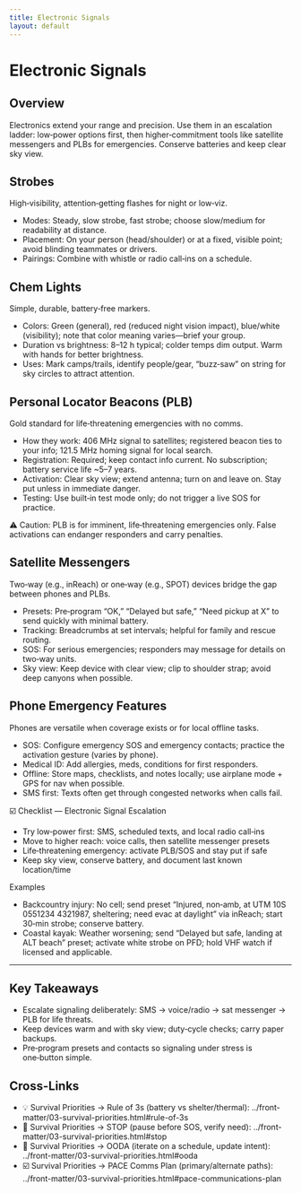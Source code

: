 ```yaml
---
title: Electronic Signals
layout: default
---
```


# Electronic Signals

## Overview
Electronics extend your range and precision. Use them in an escalation ladder: low‑power options first, then higher‑commitment tools like satellite messengers and PLBs for emergencies. Conserve batteries and keep clear sky view.

## Strobes
High‑visibility, attention‑getting flashes for night or low‑viz.

- Modes: Steady, slow strobe, fast strobe; choose slow/medium for readability at distance.
- Placement: On your person (head/shoulder) or at a fixed, visible point; avoid blinding teammates or drivers.
- Pairings: Combine with whistle or radio call‑ins on a schedule.

## Chem Lights
Simple, durable, battery‑free markers.

- Colors: Green (general), red (reduced night vision impact), blue/white (visibility); note that color meaning varies—brief your group.
- Duration vs brightness: 8–12 h typical; colder temps dim output. Warm with hands for better brightness.
- Uses: Mark camps/trails, identify people/gear, “buzz‑saw” on string for sky circles to attract attention.

## Personal Locator Beacons (PLB)
Gold standard for life‑threatening emergencies with no comms.

- How they work: 406 MHz signal to satellites; registered beacon ties to your info; 121.5 MHz homing signal for local search.
- Registration: Required; keep contact info current. No subscription; battery service life ~5–7 years.
- Activation: Clear sky view; extend antenna; turn on and leave on. Stay put unless in immediate danger.
- Testing: Use built‑in test mode only; do not trigger a live SOS for practice.

⚠️ Caution: PLB is for imminent, life‑threatening emergencies only. False activations can endanger responders and carry penalties.

## Satellite Messengers
Two‑way (e.g., inReach) or one‑way (e.g., SPOT) devices bridge the gap between phones and PLBs.

- Presets: Pre‑program “OK,” “Delayed but safe,” “Need pickup at X” to send quickly with minimal battery.
- Tracking: Breadcrumbs at set intervals; helpful for family and rescue routing.
- SOS: For serious emergencies; responders may message for details on two‑way units.
- Sky view: Keep device with clear view; clip to shoulder strap; avoid deep canyons when possible.

## Phone Emergency Features
Phones are versatile when coverage exists or for local offline tasks.

- SOS: Configure emergency SOS and emergency contacts; practice the activation gesture (varies by phone).
- Medical ID: Add allergies, meds, conditions for first responders.
- Offline: Store maps, checklists, and notes locally; use airplane mode + GPS for nav when possible.
- SMS first: Texts often get through congested networks when calls fail.

☑️ Checklist — Electronic Signal Escalation
- Try low‑power first: SMS, scheduled texts, and local radio call‑ins
- Move to higher reach: voice calls, then satellite messenger presets
- Life‑threatening emergency: activate PLB/SOS and stay put if safe
- Keep sky view, conserve battery, and document last known location/time

Examples
- Backcountry injury: No cell; send preset “Injured, non‑amb, at UTM 10S 0551234 4321987, sheltering; need evac at daylight” via inReach; start 30‑min strobe; conserve battery.
- Coastal kayak: Weather worsening; send “Delayed but safe, landing at ALT beach” preset; activate white strobe on PFD; hold VHF watch if licensed and applicable.

---

## Key Takeaways
- Escalate signaling deliberately: SMS → voice/radio → sat messenger → PLB for life threats.
- Keep devices warm and with sky view; duty‑cycle checks; carry paper backups.
- Pre‑program presets and contacts so signaling under stress is one‑button simple.

## Cross-Links
- 💡 Survival Priorities → Rule of 3s (battery vs shelter/thermal): ../front-matter/03-survival-priorities.html#rule-of-3s
- 📝 Survival Priorities → STOP (pause before SOS, verify need): ../front-matter/03-survival-priorities.html#stop
- 📝 Survival Priorities → OODA (iterate on a schedule, update intent): ../front-matter/03-survival-priorities.html#ooda
- ☑️ Survival Priorities → PACE Comms Plan (primary/alternate paths): ../front-matter/03-survival-priorities.html#pace-communications-plan
